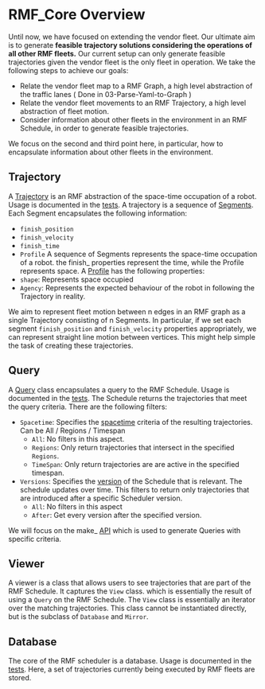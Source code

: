 # RMF_Core Overview
Until now, we have focused on extending the vendor fleet. Our ultimate aim is to generate **feasible trajectory solutions considering the operations of all other RMF fleets.** Our current setup can only generate feasible trajectories given the vendor fleet is the only fleet in operation. We take the following steps to achieve our goals:
* Relate the vendor fleet map to a RMF Graph, a high level abstraction of the traffic lanes ( Done in 03-Parse-Yaml-to-Graph )
* Relate the vendor fleet movements to an RMF Trajectory, a high level abstraction of fleet motion.
* Consider information about other fleets in the environment in an RMF Schedule, in order to generate feasible trajectories.

We focus on the second and third point here, in particular, how to encapsulate information about other fleets in the environment. 

## Trajectory
A [Trajectory](https://github.com/osrf/rmf_core/blob/traffic_msgs/rmf_traffic/include/rmf_traffic/Trajectory.hpp) is an RMF abstraction of the space-time occupation of a robot. Usage is documented in the [tests](https://github.com/osrf/rmf_core/blob/traffic_msgs/rmf_traffic/test/unit/test_Trajectory.cpp). A trajectory is a sequence of [Segments]([Segments](https://github.com/osrf/rmf_core/blob/traffic_msgs/rmf_traffic/include/rmf_traffic/Trajectory.hpp#L189)). Each Segment encapsulates the following information:
* `finish_position`
* `finish_velocity`
* `finish_time`
* `Profile`
A sequence of Segments represents the space-time occupation of a robot. the finish_ properties represent the time, while the Profile represents space. A [Profile](https://github.com/osrf/rmf_core/blob/traffic_msgs/rmf_traffic/include/rmf_traffic/Trajectory.hpp#L63) has the following properties:
* `shape`: Represents space occupied
* `Agency`: Represents the expected behaviour of the robot in following the Trajectory in reality.

We aim to represent fleet motion between n edges in an RMF graph as a single Trajectory consisting of n Segments. In particular, if we set each segment `finish_position` and `finish_velocity` properties appropriately, we can represent straight line motion between vertices. This might help simple the task of creating these trajectories.

## Query
A [Query](https://github.com/osrf/rmf_core/blob/traffic_msgs/rmf_traffic/include/rmf_traffic/schedule/Query.hpp) class encapsulates a query to the RMF Schedule. Usage is documented in the [tests](https://github.com/osrf/rmf_core/blob/traffic_msgs/rmf_traffic/test/unit/schedule/test_Query.cpp). The Schedule returns the trajectories that meet the query criteria. There are the following filters:
* `Spacetime`: Specifies the [spacetime](https://github.com/osrf/rmf_core/blob/traffic_msgs/rmf_traffic/include/rmf_traffic/schedule/Query.hpp#L46) criteria of the resulting trajectories. Can be All / Regions / Timespan
  * `All`: No filters in this aspect.
  * `Regions`: Only return trajectories that intersect in the specified `Regions`.
  *  `TimeSpan`: Only return trajectories are are active in the specified timespan.
* `Versions`: Specifies the [version](https://github.com/osrf/rmf_core/blob/traffic_msgs/rmf_traffic/include/rmf_traffic/schedule/Query.hpp#L273) of the Schedule that is relevant. The schedule updates over time. This filters to return only trajectories that are introduced after a specific Scheduler version.
  * `All`: No filters in this aspect
  * `After`: Get every version after the specified version.

We will focus on the make_ [API](https://github.com/osrf/rmf_core/blob/traffic_msgs/rmf_traffic/include/rmf_traffic/schedule/Query.hpp#L388) which is used to generate Queries with specific criteria. 

## Viewer
A viewer is a class that allows users to see trajectories that are part of the RMF Schedule. It captures the `View` class. which is essentially the result of using a `Query` on the RMF Schedule. The `View` class is essentially an iterator over the matching trajectories. This class cannot be instantiated directly, but is the subclass of `Database` and `Mirror`.

## Database
The core of the RMF scheduler is a database. Usage is documented in the [tests](https://github.com/osrf/rmf_core/blob/63b8334de3819ccf09583f5ce01f4d73d3042f33/rmf_traffic/test/unit/schedule/test_Database.cpp). Here, a set of trajectories currently being executed by RMF fleets are stored.